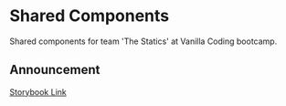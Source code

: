 # Shared Components

Shared components for team 'The Statics' at Vanilla Coding bootcamp.

## Announcement

[Storybook Link](https://62ac23fe34af1f6dff455c76-lqlialbzzb.chromatic.com/?path=/story/buttons--default)
